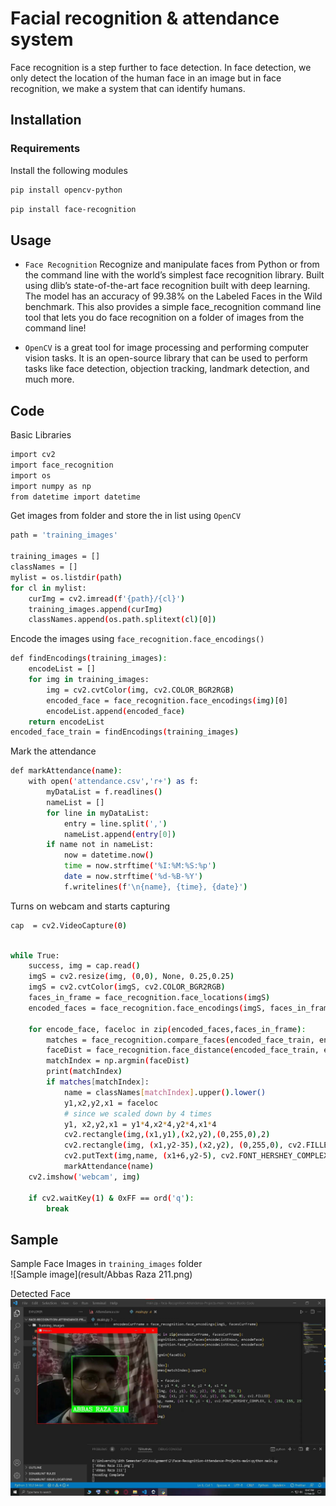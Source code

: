 # Facial recognition & attendance system

Face recognition is a step further to face detection. In face detection, we only detect the location of the human face in an image but in face recognition, we make a system that can identify humans.

## Installation

### Requirements

Install the following modules

```bash
pip install opencv-python
```

```bash
pip install face-recognition
```

## Usage

- `Face Recognition` Recognize and manipulate faces from Python or from the command line with the world’s simplest face recognition library. Built using dlib’s state-of-the-art face recognition built with deep learning. The model has an accuracy of 99.38% on the Labeled Faces in the Wild benchmark. This also provides a simple face_recognition command line tool that lets you do face recognition on a folder of images from the command line!

- `OpenCV` is a great tool for image processing and performing computer vision tasks. It is an open-source library that can be used to perform tasks like face detection, objection tracking, landmark detection, and much more.

## Code

Basic Libraries

```bash
import cv2
import face_recognition
import os
import numpy as np
from datetime import datetime
```

Get images from folder and store the in list using `OpenCV`

```bash
path = 'training_images'

training_images = []
classNames = []
mylist = os.listdir(path)
for cl in mylist:
    curImg = cv2.imread(f'{path}/{cl}')
    training_images.append(curImg)
    classNames.append(os.path.splitext(cl)[0])
```

Encode the images using `face_recognition.face_encodings()`

```bash
def findEncodings(training_images):
    encodeList = []
    for img in training_images:
        img = cv2.cvtColor(img, cv2.COLOR_BGR2RGB)
        encoded_face = face_recognition.face_encodings(img)[0]
        encodeList.append(encoded_face)
    return encodeList
encoded_face_train = findEncodings(training_images)
```

Mark the attendance

```bash
def markAttendance(name):
    with open('attendance.csv','r+') as f:
        myDataList = f.readlines()
        nameList = []
        for line in myDataList:
            entry = line.split(',')
            nameList.append(entry[0])
        if name not in nameList:
            now = datetime.now()
            time = now.strftime('%I:%M:%S:%p')
            date = now.strftime('%d-%B-%Y')
            f.writelines(f'\n{name}, {time}, {date}')
```

Turns on webcam and starts capturing

```bash
cap  = cv2.VideoCapture(0)
```

```bash

while True:
    success, img = cap.read()
    imgS = cv2.resize(img, (0,0), None, 0.25,0.25)
    imgS = cv2.cvtColor(imgS, cv2.COLOR_BGR2RGB)
    faces_in_frame = face_recognition.face_locations(imgS)
    encoded_faces = face_recognition.face_encodings(imgS, faces_in_frame)

    for encode_face, faceloc in zip(encoded_faces,faces_in_frame):
        matches = face_recognition.compare_faces(encoded_face_train, encode_face)
        faceDist = face_recognition.face_distance(encoded_face_train, encode_face)
        matchIndex = np.argmin(faceDist)
        print(matchIndex)
        if matches[matchIndex]:
            name = classNames[matchIndex].upper().lower()
            y1,x2,y2,x1 = faceloc
            # since we scaled down by 4 times
            y1, x2,y2,x1 = y1*4,x2*4,y2*4,x1*4
            cv2.rectangle(img,(x1,y1),(x2,y2),(0,255,0),2)
            cv2.rectangle(img, (x1,y2-35),(x2,y2), (0,255,0), cv2.FILLED)
            cv2.putText(img,name, (x1+6,y2-5), cv2.FONT_HERSHEY_COMPLEX,1,(255,255,255),2)
            markAttendance(name)
    cv2.imshow('webcam', img)

    if cv2.waitKey(1) & 0xFF == ord('q'):
        break
```

## Sample

Sample Face Images in `training_images` folder <br/>
![Sample image](result/Abbas Raza 211.png) <br/>

Detected Face <br/>
![Result](result/myImage1.jpg)
